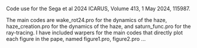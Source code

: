 Code use for the Sega et al 2024 ICARUS, Volume 413, 1 May 2024, 115987.

The main codes are wake_rot24.pro for the dynamics of the haze, haze_creation.pro for the dynamics of the haze, and saturn_func.pro for the ray-tracing. 
I have included warpers for the main codes that directly plot each figure in the pape, named figure1.pro, figure2.pro ...
